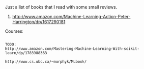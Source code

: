 Just a list of books that I read with some small reviews.

1. http://www.amazon.com/Machine-Learning-Action-Peter-Harrington/dp/1617290181

Courses:

~~~

TODO:
http://www.amazon.com/Mastering-Machine-Learning-With-scikit-learn/dp/1783988363

http://www.cs.ubc.ca/~murphyk/MLbook/

~~~
